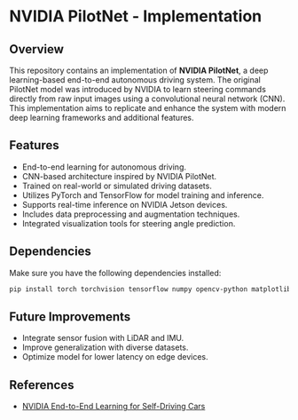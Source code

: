 # NVIDIA PilotNet - Implementation

## Overview

This repository contains an implementation of **NVIDIA PilotNet**, a deep learning-based end-to-end autonomous driving system. The original PilotNet model was introduced by NVIDIA to learn steering commands directly from raw input images using a convolutional neural network (CNN). This implementation aims to replicate and enhance the system with modern deep learning frameworks and additional features.

## Features
- End-to-end learning for autonomous driving.
- CNN-based architecture inspired by NVIDIA PilotNet.
- Trained on real-world or simulated driving datasets.
- Utilizes PyTorch and TensorFlow for model training and inference.
- Supports real-time inference on NVIDIA Jetson devices.
- Includes data preprocessing and augmentation techniques.
- Integrated visualization tools for steering angle prediction.

## Dependencies
Make sure you have the following dependencies installed:
```bash
pip install torch torchvision tensorflow numpy opencv-python matplotlib
```

## Future Improvements
- Integrate sensor fusion with LiDAR and IMU.
- Improve generalization with diverse datasets.
- Optimize model for lower latency on edge devices.

## References
- [NVIDIA End-to-End Learning for Self-Driving Cars](https://arxiv.org/abs/1604.07316)
